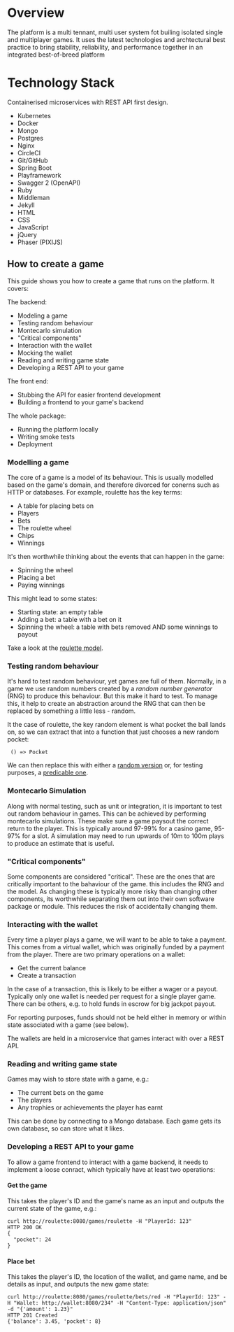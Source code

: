 # Overview

The platform is a multi tennant, multi user system fot builing isolated single and multiplayer games. It uses the latest technologies and archtectural best practice to bring stability, reliability, and performance together in an integrated best-of-breed platform  

# Technology Stack

Containerised microservices with REST API first design.

* Kubernetes
* Docker
* Mongo
* Postgres
* Nginx
* CircleCI
* Git/GitHub 
* Spring Boot
* Playframework
* Swagger 2 (OpenAPI)
* Ruby
* Middleman
* Jekyll
* HTML 
* CSS
* JavaScript
* jQuery
* Phaser (PIXIJS)

## How to create a game

This guide shows you how to create a game that runs on the platform. It covers:

The backend:

* Modeling a game
* Testing random behaviour
* Montecarlo simulation
* "Critical components"
* Interaction with the wallet
* Mocking the wallet
* Reading and writing game state
* Developing a REST API to your game

The front end:

* Stubbing the API for easier frontend development
* Building a frontend to your game's backend

The whole package:

* Running the platform locally
* Writing smoke tests
* Deployment

### Modelling a game

The core of a game is a model of its behaviour. This is usually modelled based on the game's domain, and therefore divorced for conerns such as HTTP or databases. For example, roulette has the key terms:

* A table for placing bets on
* Players
* Bets
* The roulette wheel
* Chips
* Winnings

It's then worthwhile thinking about the events that can happen in the game:

* Spinning the wheel 
* Placing a bet
* Paying winnings

This might lead to some states:

* Starting state: an empty table
* Adding a bet: a table with a bet on it
* Spinning the wheel: a table with bets removed AND some winnings to payout

Take a look at the [roulette model](https://github.com/phoebus-games/gf/tree/master/src/main/scala/roulette/model).

### Testing random behaviour

It's hard to test random behaviour, yet games are full of them. Normally, in a game we use random numbers created by a *random number generator* (RNG) to produce this behaviour. But this make it hard to test. To manage this, it help to create an abstraction around the RNG that can then be replaced by something a little less - random.

It the case of roulette, the key random element is what pocket the ball lands on, so we can extract that into a function that just chooses a new random pocket:

     () => Pocket

We can then replace this with either a [random version](https://github.com/phoebus-games/gf/blob/master/src/main/scala/roulette/model/Roulette.scala#L13) or, for testing purposes, a [predicable one](https://github.com/phoebus-games/gf/blob/master/src/test/scala/roulette/model/RouletteTest.scala#L11).

### Montecarlo Simulation

Along with normal testing, such as unit or integration, it is important to test out random behaviour in games. This can be achieved by performing montecarlo simulations. These make sure a game paysout the correct return to the player. This is typically around 97-99% for a casino game, 95-97% for a slot. A simulation may need to run upwards of 10m to 100m plays to produce an estimate that is useful.

### "Critical components"

Some components are considered "critical". These are the ones that are critically important to the bahaviour of the game. this includes the RNG and the model. As changing these is typically more risky than changing other components, its worthwhile separating them out into their own software package or module. This reduces the risk of accidentally changing them.

### Interacting with the wallet

Every time a player plays a game, we will want to be able to take a payment. This comes from a virtual wallet, which was originally funded by a payment from the player. There are two primary operations on a wallet:

* Get the current balance
* Create a transaction

In the case of a transaction, this is likely to be either a wager or a payout. Typically only one wallet is needed per request for a single player game. There can be others, e.g. to hold funds in escrow for big jackpot payout. 

For reporting purposes, funds should not be held either in memory or within state associated with a game (see below).

The wallets are held in a microservice that games interact with over a REST API.

### Reading and writing game state

Games may wish to store state with a game, e.g.:

* The current bets on the game
* The players
* Any trophies or achievements the player has earnt

This can be done by connecting to a Mongo database. Each game gets its own database, so can store what it likes.

### Developing a REST API to your game

To allow a game frontend to interact with a game backend, it needs to implement a loose conract, which typically have at least two operations:

#### Get the game

This takes the player's ID and the game's name as an input and outputs the current state of the game, e.g.:

    curl http://roulette:8080/games/roulette -H "PlayerId: 123"
    HTTP 200 OK
    {
      "pocket": 24
    }
 
#### Place bet

This takes the player's ID, the location of the wallet, and game name, and be details as input, and outputs the new game state:

    curl http://roulette:8080/games/roulette/bets/red -H "PlayerId: 123" -H "Wallet: http://wallet:8080/234" -H "Content-Type: application/json" -d "{'amount': 1.23}"
    HTTP 201 Created
    {'balance': 3.45, 'pocket': 8}
